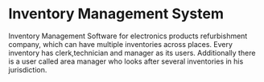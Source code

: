 # Inventory Management System
Inventory Management Software for electronics products refurbishment company, which can have multiple inventories across places.
Every inventory has clerk,technician and manager as its users.
Additionally there is a user called area manager who looks after several inventories in his jurisdiction.



